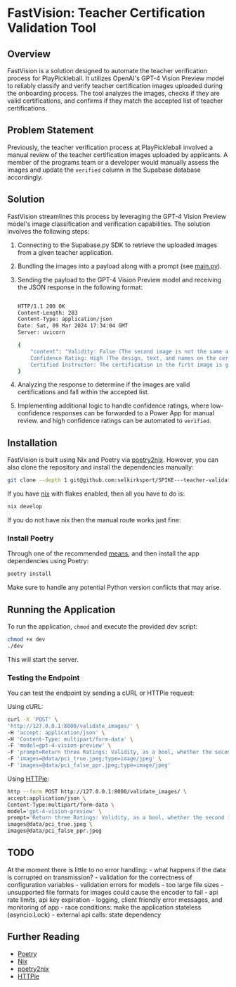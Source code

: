 # FastVision: Teacher Certification Validation Tool

## Overview

FastVision is a solution designed to automate the teacher verification process for PlayPickleball. It utilizes OpenAI's GPT-4 Vision Preview model 
to reliably classify and verify teacher certification images uploaded during the onboarding process. The tool analyzes the images, 
checks if they are valid certifications, and confirms if they match the accepted list of teacher certifications.

## Problem Statement

Previously, the teacher verification process at PlayPickleball involved a manual review of the teacher certification images uploaded by applicants. 
A member of the programs team or a developer would manually assess the images and update the `verified` column in the Supabase database accordingly.

## Solution

FastVision streamlines this process by leveraging the GPT-4 Vision Preview model's image classification and verification capabilities. 
The solution involves the following steps:

1. Connecting to the Supabase.py SDK to retrieve the uploaded images from a given teacher application.
2. Bundling the images into a payload along with a prompt (see [main.py](./app/main.py)).
3. Sending the payload to the GPT-4 Vision Preview model and receiving the JSON response in the following format:
    ```bash

    HTTP/1.1 200 OK
    Content-Length: 283
    Content-Type: application/json
    Date: Sat, 09 Mar 2024 17:34:04 GMT
    Server: uvicorn

    {
        "content": "Validity: False (The second image is not the same as the first.)\n
        Confidence Rating: High (The design, text, and names on the certifications are clearly different.)\n\n
        Certified Instructor: The certification in the first image is given to Renata Simpson."
    }

    ```

4. Analyzing the response to determine if the images are valid certifications and fall within the accepted list.
6. Implementing additional logic to handle confidence ratings, where low-confidence responses can be forwarded to a Power App for manual review. 
   and high confidence ratings can be automated to `verified`.

## Installation

FastVision is built using Nix and Poetry via [poetry2nix](https://github.com/nix-community/poetry2nix). However, you can also clone the 
repository and install the dependencies manually:

```bash
git clone --depth 1 git@github.com:selkirksport/SPIKE---teacher-validation-via-openai-vision.git
```

If you have [nix](https://nixos.org/) with flakes enabled, then all you have to do is:

```bash
nix develop
```

If you do not have nix then the manual route works just fine:

### Install Poetry 
Through one of the recommended [means](https://python-poetry.org/docs/), and then install the app dependencies using Poetry:

```bash
poetry install
```
Make sure to handle any potential Python version conflicts that may arise.

## Running the Application
To run the application, `chmod` and execute the provided dev script:

```bash
chmod +x dev
./dev

```

This will start the server.

### Testing the Endpoint
You can test the endpoint by sending a cURL or HTTPie request:

Using cURL:

```bash
curl -X 'POST' \
'http://127.0.0.1:8000/validate_images/' \
-H 'accept: application/json' \
-H 'Content-Type: multipart/form-data' \
-F 'model=gpt-4-vision-preview' \
-F 'prompt=Return three Ratings: Validity, as a bool, whether the second image is the same as the first, Confidence Rating, indicate a confidence rating concerning the Validity response, Certified Instructor, output to whom, on the first image the certification is given to.' \
-F 'images=@data/pci_true.jpeg;type=image/jpeg' \
-F 'images=@data/pci_false_ppr.jpeg;type=image/jpeg'

```
Using [HTTPie](https://httpie.io/):

```bash
http --form POST http://127.0.0.1:8000/validate_images/ \
accept:application/json \
Content-Type:multipart/form-data \
model='gpt-4-vision-preview' \
prompt='Return three Ratings: Validity, as a bool, whether the second image is the same as the first, Confidence Rating, indicate a confidence rating concerning the Validity response, Certified Instructor, output to whom, on the first image the certification is given to.' \
images@data/pci_true.jpeg \
images@data/pci_false_ppr.jpeg
```

## TODO
At the moment there is little to no error handling:
    - what happens if the data is corrupted on transmission?
    - validation for the correctness of configuration variables
    - validation errors for models 
    - too large file sizes
    - unsupported file formats for images could cause the encoder to fail
    - api rate limits, api key expiration
    - logging, client friendly error messages, and monitoring of app
    - race conditions: make the application stateless (asyncio.Lock)
    - external api calls: state dependency



## Further Reading
- [Poetry](https://python-poetry.org/docs/)
- [Nix](https://nixos.org/)
- [poetry2nix](https://github.com/nix-community/poetry2nix)
- [HTTPie](https://httpie.io/)
